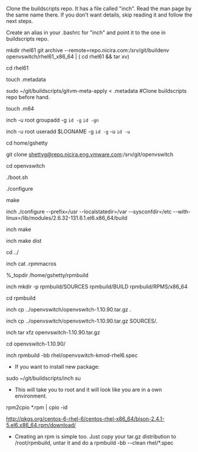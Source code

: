 Clone the buildscripts repo. It has a file called "inch". Read the man
page by the same name there. If you don't want details, skip reading
it and follow the next steps.

Create an alias in your .bashrc for "inch" and point it to the one in
buildscripts repo.

mkdir rhel61
git  archive  --remote=repo.nicira.com:/srv/git/buildenv
openvswitch/rhel61_x86_64 | ( cd rhel61 && tar xv)


cd rhel61

touch .metadata

sudo ~/git/buildscripts/gitvm-meta-apply < .metadata   #Clone
buildscripts repo before hand.

touch .m64

inch -u root groupadd -g `id -g` `id -gn`

inch -u root useradd $LOGNAME -g `id -g` -u `id -u`

cd home/gshetty

git clone shettyg@repo.nicira.eng.vmware.com:/srv/git/openvswitch

cd openvswitch

./boot.sh

./configure

make

inch ./configure       --prefix=/usr      --localstatedir=/var
--sysconfdir=/etc
--with-linux=/lib/modules/2.6.32-131.6.1.el6.x86_64/build

inch make

inch make dist

cd ../

inch cat .rpmmacros

%_topdir            /home/gshetty/rpmbuild


inch mkdir -p rpmbuild/SOURCES rpmbuild/BUILD rpmbuild/RPMS/x86_64

cd rpmbuild

inch cp ../openvswitch/openvswitch-1.10.90.tar.gz .

inch cp ../openvswitch/openvswitch-1.10.90.tar.gz SOURCES/.

inch tar xfz openvswitch-1.10.90.tar.gz

cd openvswitch-1.10.90/

inch rpmbuild -bb rhel/openvswitch-kmod-rhel6.spec


* If you want to install new package:

sudo ~/git/buildscripts/inch su

* This will take you to root and it will look like you are in a own environment.

rpm2cpio *.rpm | cpio -id

http://pkgs.org/centos-6-rhel-6/centos-rhel-x86_64/bison-2.4.1-5.el6.x86_64.rpm/download/

* Creating an rpm is simple too. Just copy your tar.gz distribution to
/root/rpmbuild, untar it and do a rpmbuild -bb --clean rhel/*.spec
